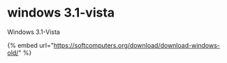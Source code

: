 # windows 3.1-vista

Windows 3.1-Vista

{% embed url="https://softcomputers.org/download/download-windows-old/" %}
